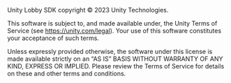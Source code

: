 Unity Lobby SDK copyright © 2023 Unity Technologies.

This software is subject to, and made available under, the Unity Terms of Service (see https://unity.com/legal). Your use of this software constitutes your acceptance of such terms.

Unless expressly provided otherwise, the software under this license is made available strictly on an “AS IS” BASIS WITHOUT WARRANTY OF ANY KIND, EXPRESS OR IMPLIED. Please review the Terms of Service for details on these and other terms and conditions.